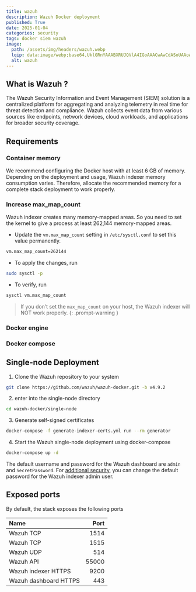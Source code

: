 ```yaml
---
title: wazuh
description: Wazuh Docker deployment
published: True
date: 2025-01-04
categories: security
tags: docker siem wazuh
image:
  path: /assets/img/headers/wazuh.webp
  lqip: data:image/webp;base64,UklGRnYAAABXRUJQVlA4IGoAAACwAwCdASoUAAoAPpE6l0eloyIhMAgAsBIJZACdMoGv/gNpjBiSAADpTyEAWUOwlKDnlVsTZk9ye6gYhuIEMx6/zkQp//LbXgoP+VXEur+W/av/4LT6f5Fcq1+wPXV34bQxK9FD37eFcAAA
  alt: wazuh
---
```

## What is Wazuh ?
The Wazuh Security Information and Event Management (SIEM) solution is a centralized platform for aggregating and analyzing telemetry in real time for threat detection and compliance. Wazuh collects event data from various sources like endpoints, network devices, cloud workloads, and applications for broader security coverage.

<!-- {: .nolineno }
The diagram below represents a Wazuh deployment architecture. It shows the solution components and how the Wazuh server and the Wazuh indexer nodes can be configured

![](/assets/img/posts/wazuh-architecteur.webp)
*wazuh architecteur* -->

## Requirements
### Container memory
We recommend configuring the Docker host with at least 6 GB of memory. Depending on the deployment and usage, Wazuh indexer memory consumption varies. Therefore, allocate the recommended memory for a complete stack deployment to work properly.
### Increase max_map_count
Wazuh indexer creates many memory-mapped areas. So you need to set the kernel to give a process at least 262,144 memory-mapped areas.

- Update the `vm.max_map_count` setting in `/etc/sysctl.conf` to set this value permanently.
```bash
vm.max_map_count=262144
```

- To apply the changes, run
```bash
sudo sysctl -p
```

- To verify, run
```bash
sysctl vm.max_map_count
```

> If you don’t set the `max_map_count` on your host, the Wazuh indexer will NOT work properly.
{: .prompt-warning }

### Docker engine
### Docker compose

## Single-node Deployment
1. Clone the Wazuh repository to your system
```bash
git clone https://github.com/wazuh/wazuh-docker.git -b v4.9.2
```
2.  enter into the single-node directory
```bash
cd wazuh-docker/single-node
```
3. Generate self-signed certificates
```bash
docker-compose -f generate-indexer-certs.yml run --rm generator
```
4. Start the Wazuh single-node deployment using docker-compose
```bash
docker-compose up -d
```
The default username and password for the Wazuh dashboard are `admin` and `SecretPassword`.
For [additional security](https://documentation.wazuh.com/current/deployment-options/docker/wazuh-container.html#change-pwd-existing-usr), you can change the default password for the Wazuh indexer admin user.


## Exposed ports
By default, the stack exposes the following ports

| Name                         | Port    |
| :--------------------------- | ------: |
| Wazuh TCP                    | 1514    |
| Wazuh TCP                    | 1515    |
| Wazuh UDP                    | 514     |
| Wazuh API                    | 55000   |
| Wazuh indexer HTTPS          | 9200    |
| Wazuh dashboard HTTPS        | 443     |